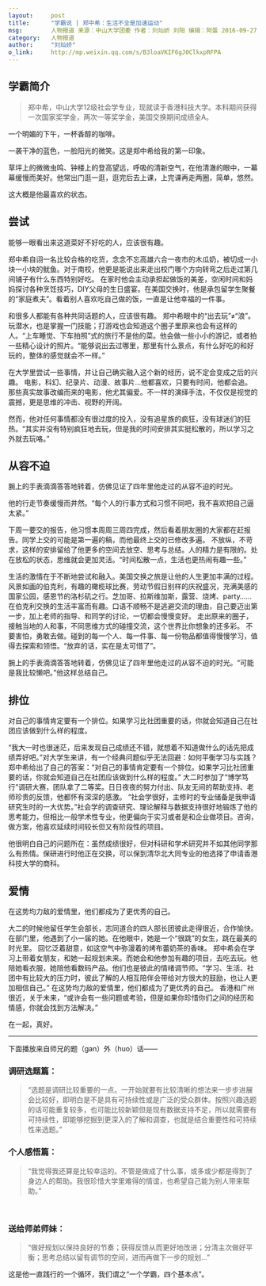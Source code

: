 ```yaml
---
layout:     post
title:      "学霸说 | 郑中希：生活不全是加速运动"
msg:		人物报道 来源：中山大学团委 作者：刘灿娇 刘阳 编辑：阿蛋 2016-09-27
category:	人物报道
author:     "刘灿娇"
o_link:		http://mp.weixin.qq.com/s/B3loaVKIF6gJ0ClkxpRFPA
---
```


## 学霸简介
> 郑中希，中山大学12级社会学专业，现就读于香港科技大学。本科期间获得一次国家奖学金，两次一等奖学金，美国交换期间成绩全A。

一个明媚的下午，一杯香醇的咖啡。

一袭干净的蓝色，一脸阳光的微笑。这是郑中希给我的第一印象。

草坪上的微微虫鸣、钟楼上的登高望远，呼吸的清新空气，在他清澈的眼中，一幕幕缓慢而美好。他常出门逛一逛，逛完后去上课，上完课再走两圈，简单，悠然。

这大概是他最喜欢的状态。

## 尝试

能够一眼看出来这道菜好不好吃的人，应该很有趣。

郑中希自诩一名比较合格的吃货，念念不忘高雄六合一夜市的木瓜奶，被切成一小块一小块的鱿鱼。对于南校，他更是能说出来走出校门哪个方向转弯之后走过第几间铺子有什么东西特别好吃。
在家时他会主动承担起做饭的美差，空闲时间和妈妈探讨各种烹饪技巧，DIY父母的生日盛宴。在美国交换时，他是承包留学生聚餐的“家庭煮夫”。看着别人喜欢吃自己做的饭，一直是让他幸福的一件事。

和很多人都能有各种共同话题的人，应该很有趣。
郑中希眼中的“出去玩”≠“浪”。玩潜水，也是掌握一门技能；打游戏也会知道这个圈子里原来也会有这样的人。“上车睡觉、下车拍照”式的旅行不是他的菜。他会做一些小小的游记，或者拍一些精心设计的照片。“能够说出去过哪里，那里有什么景点，有什么好吃的和好玩的，整体的感觉就会不一样。”

在大学里尝试一些事情，并让自己确实融入这个新的经历，说不定会变成之后的兴趣。
电影，科幻、纪录片、动漫、故事片...他都喜欢，只要有时间，他都会追。那些真实故事改编而来的电影，他尤其偏爱。不一样的演绎手法，不仅仅是视觉的震撼，更是思维的冲击、视野的开阔。

然而，他对任何事情都没有很过度的投入，没有追星族的疯狂，没有球迷们的狂热。“其实并没有特别疯狂地去玩，但是我的时间安排其实挺松散的，所以学习之外就去玩咯。”

## 从容不迫

腕上的手表滴滴答答地转着，仿佛见证了四年里他走过的从容不迫的时光。

他的行走节奏缓慢而井然。“每个人的行事方式和习惯不同吧，我不喜欢把自己逼太紧。”

下周一要交的报告，他习惯本周周三周四完成，然后看着朋友圈的大家都在赶报告。同学上交的可能是第一遍的稿，而他最终上交的已修改多遍。
不放纵，不苛求，这样的安排留给了他更多的空间去放空、思考与总结。人的精力是有限的。处在放松的状态，思维就会更加灵活。“时间松散一点，生活也更热闹有趣一些。”

生活的激情在于不断地尝试和融入。美国交换之旅是让他的人生更加丰满的过程。
风景如画的伯克利，有趣的橄榄球比赛，劳动节假日别样的庆祝盛况，充满美感的国家公园，感恩节的洛杉矶之行。芝加哥、拉斯维加斯，露营、烧烤、party……在伯克利交换的生活丰富而有趣。口语不顺畅不是逃避交流的理由，自己要迈出第一步，加上老师的指导、和同学的讨论，一切都会慢慢变好。
走出原来的圈子，接触当地的人和事，不同思维方式的碰撞交流，这个世界比你想象的还多彩。
不要害怕，勇敢去做。碰到的每一个人、每一件事、每一份物品都值得慢慢学习，值得去探索和领悟。“放弃的话，实在是太可惜了”。

腕上的手表滴滴答答地转着，仿佛见证了四年里他走过的从容不迫的时光。“可能是我比较懒吧。”他这样总结自己。

## 排位

对自己的事情肯定要有一个排位。如果学习比社团重要的话，你就会知道自己在社团应该做到什么样的程度。

“我大一时也很迷茫，后来发现自己成绩还不错，就想着不知道做什么的话先把成绩弄好吧。”对大学生来讲，有一个经典问题似乎无法回避：如何平衡学习与实践？郑中希给出了自己的答案：“对自己的事情肯定要有一个排位。如果学习比社团重要的话，你就会知道自己在社团应该做到什么样的程度。”
大二时参加了“博学笃行”调研大赛，团队拿了二等奖。日日夜夜的努力付出、队友无间的帮助支持、老师珍贵的反馈，他都怀有深深的感激。
“社会学很好，主修时的专业储备是我申请研究生时的一大优势。”社会学的调查研究、理论解释与数据支持很好地锻炼了他的思考能力，但相比一般学术性专业，他更偏向于实习或者是和企业做项目。咨询，做方案，他喜欢延续时间较长但又有阶段性的项目。

他很明白自己的问题所在：虽然成绩很好，但对科研和学术研究并不如其他同学那么有热情。保研进行时他正在交换，可以保到清华北大同专业的他选择了申请香港科技大学的商科。

## 爱情

在这势均力敌的爱情里，他们都成为了更优秀的自己。

大二的时候他留任学生会部长，志同道合的四人部长团彼此走得很近，合作愉快。在部门里，他遇到了小一届的她。在他眼中，她是一个“很跳”的女生，跳在最美的时光里。
回忆泛着甜意，如这空气中弥漫着的烤布蕾奶茶的香味。
郑中希会在学习上带着女朋友，和她一起规划未来。而她会和他参加有趣的项目，去吃去玩。他陪她看衣服，她陪他看数码产品。他们也是彼此的情绪调节师。“学习、生活、社团中有比较大的压力时，彼此了解的人相互陪伴会带给对方很大的鼓励，也让人更加相信自己。”
在这势均力敌的爱情里，他们都成为了更优秀的自己。
香港和广州很近，关于未来，“或许会有一些问题或考验，但是如果你珍惜你们之间的经历和情感，你就会找到方法解决。”

在一起，真好。


---

下面播放来自师兄的题（gan）外（huo）话——
 
### 调研选题篇：
> “选题是调研比较重要的一点。一开始就要有比较清晰的想法来一步步进展会比较好，即明白是不是具有可持续性或是广泛的受众群体。按照兴趣选题的话可能重复较多，也可能比较新颖但是现有数据支持不足，所以就需要有可持续性，即能够挖掘到更深入的了解和调查，也就是结合重要性和可持续性来选题。”



### 个人感悟篇：
> “我觉得我还算是比较幸运的。不管是做成了什么事，或多或少都是得到了身边人的帮助。我很珍惜大学里难得的情谊，也希望自己能为别人带来帮助。”

 
### 送给师弟师妹：
> “做好规划以保持良好的节奏；获得反馈从而更好地改进；分清主次做好平衡；思考总结以留有调节的空间，进而再做下一步的规划...”

这是他一直践行的一个循环，我们谓之“一个学霸，四个基本点”。